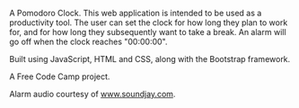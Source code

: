 A Pomodoro Clock. This web application is intended to be used as a productivity tool. The user can set the clock for how long they plan to work for, and for how long they subsequently want to take a break. An alarm will go off when the clock reaches "00:00:00".

Built using JavaScript, HTML and CSS, along with the Bootstrap framework.

A Free Code Camp project.

Alarm audio courtesy of www.soundjay.com.
